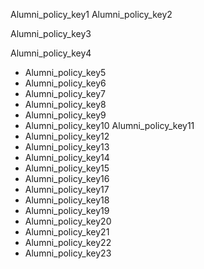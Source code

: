 Alumni_policy_key1
Alumni_policy_key2


Alumni_policy_key3


Alumni_policy_key4
* Alumni_policy_key5
* Alumni_policy_key6
* Alumni_policy_key7
* Alumni_policy_key8
* Alumni_policy_key9
* Alumni_policy_key10
Alumni_policy_key11
* Alumni_policy_key12
* Alumni_policy_key13
* Alumni_policy_key14
* Alumni_policy_key15
* Alumni_policy_key16
* Alumni_policy_key17
* Alumni_policy_key18
* Alumni_policy_key19
* Alumni_policy_key20
* Alumni_policy_key21
* Alumni_policy_key22
* Alumni_policy_key23
